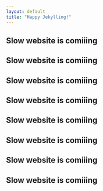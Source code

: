 ```yaml
---
layout: default
title: "Happy Jekylling!"
---
```


## Slow website is comiiing
## Slow website is comiiing
## Slow website is comiiing
## Slow website is comiiing
## Slow website is comiiing
## Slow website is comiiing
## Slow website is comiiing
## Slow website is comiiing

